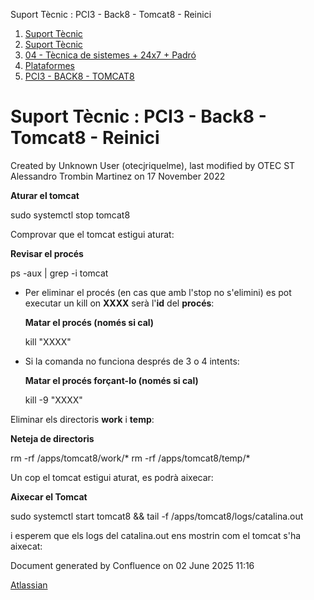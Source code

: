 Suport Tècnic : PCI3 - Back8 - Tomcat8 - Reinici  

1.  [Suport Tècnic](index.html)
2.  [Suport Tècnic](13893782.html)
3.  [04 - Tècnica de sistemes + 24x7 + Padró](26313202.html)
4.  [Plataformes](Plataformes_41520520.html)
5.  [PCI3 - BACK8 - TOMCAT8](PCI3---BACK8---TOMCAT8_41521096.html)

Suport Tècnic : PCI3 - Back8 - Tomcat8 - Reinici
================================================

Created by Unknown User (otecjriquelme), last modified by OTEC ST Alessandro Trombin Martinez on 17 November 2022

**Aturar el tomcat**

sudo systemctl stop tomcat8

  
  

Comprovar que el tomcat estigui aturat:

**Revisar el procés**

ps -aux | grep -i tomcat

  

*   Per eliminar el procés (en cas que amb l'stop no s'elimini) es pot executar un kill on **XXXX** serà l'**id** del **procés**:
    
    **Matar el procés (només si cal)**
    
    kill "XXXX"
    
*   Si la comanda no funciona després de 3 o 4 intents:
    
    **Matar el procés forçant-lo (només si cal)**
    
    kill -9 "XXXX"
    

  
Eliminar els directoris **work** i **temp**:

**Neteja de directoris**

rm -rf /apps/tomcat8/work/\*
rm -rf /apps/tomcat8/temp/\*

  

Un cop el tomcat estigui aturat, es podrà aixecar:

**Aixecar el Tomcat**

sudo systemctl start tomcat8 && tail -f /apps/tomcat8/logs/catalina.out

i esperem que els logs del catalina.out ens mostrin com el tomcat s'ha aixecat:

Document generated by Confluence on 02 June 2025 11:16

[Atlassian](http://www.atlassian.com/)